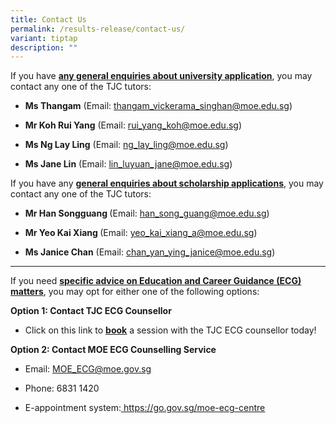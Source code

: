 ```yaml
---
title: Contact Us
permalink: /results-release/contact-us/
variant: tiptap
description: ""
---
```

<p>If you have <strong><u>any general enquiries about university application</u></strong>, you may contact any one of the TJC tutors:</p><ul><li><p><strong>Ms Thangam</strong> (Email: <a href="mailto:thangam_vickerama_singhan@moe.edu.sg" rel="noopener noreferrer nofollow" target="_blank">thangam_vickerama_singhan@moe.edu.s<u>g</u></a>)</p></li><li><p><strong>Mr Koh Rui Yang</strong> (Email: <a href="mailto:thangam_vickerama_singhan@moe.edu.sg" rel="noopener noreferrer nofollow" target="_blank">rui_yang_koh@moe.edu.sg</a>)</p></li><li><p><strong>Ms Ng Lay Ling</strong> (Email: <a href="mailto:thangam_vickerama_singhan@moe.edu.sg" rel="noopener noreferrer nofollow" target="_blank">ng_lay_ling@moe.edu.sg</a>)</p></li><li><p><strong>Ms Jane Lin</strong> (Email: <a href="mailto:thangam_vickerama_singhan@moe.edu.sg" rel="noopener noreferrer nofollow" target="_blank">lin_luyuan_jane@moe.edu.sg</a>)</p></li></ul><p>If you have any <strong><u>general enquiries about scholarship applications</u></strong>, you may contact any one of the TJC tutors:</p><ul><li><p><strong>Mr Han Songguang </strong>(Email: <a href="mailto:thangam_vickerama_singhan@moe.edu.sg" rel="noopener noreferrer nofollow" target="_blank">han_song_guang@moe.edu.sg</a>)</p></li><li><p><strong>Mr Yeo Kai Xiang </strong>(Email: <a href="mailto:thangam_vickerama_singhan@moe.edu.sg" rel="noopener noreferrer nofollow" target="_blank">yeo_kai_xiang_a@moe.edu.sg</a>)</p></li><li><p><strong>Ms Janice Chan</strong> (Email: <a href="mailto:thangam_vickerama_singhan@moe.edu.sg" rel="noopener noreferrer nofollow" target="_blank">chan_yan_ying_janice@moe.edu.sg</a>)</p><p></p></li></ul><hr><p></p><p>If you need <strong><u>specific advice on Education and Career Guidance (ECG) matters</u></strong>, you may opt for either one of the following options:</p><p><strong>Option 1: Contact TJC ECG Counsellor</strong></p><ul><li><p>Click on this link to <strong><a href="https://go.gov.sg/ing" class="XqQF9c" rel="noopener noreferrer nofollow" target="_blank"><u>book</u></a></strong> a session with the TJC ECG counsellor today!</p></li></ul><p></p><p><strong>Option 2: Contact MOE ECG Counselling Service</strong></p><ul><li><p>Email: <a href="mailto:thangam_vickerama_singhan@moe.edu.sg" rel="noopener noreferrer nofollow" target="_blank"><u>MOE_ECG@moe.gov.sg</u></a></p></li><li><p>Phone: 6831 1420</p></li><li><p>E-appointment system:<a href="https://go.gov.sg/moe-ecg-centre" class="XqQF9c" rel="noopener noreferrer nofollow" target="_blank"><u> </u></a><a href="mailto:thangam_vickerama_singhan@moe.edu.sg" rel="noopener noreferrer nofollow" target="_blank"><u>https://go.gov.sg/moe-ecg-centre</u></a>&nbsp;&nbsp;</p></li></ul><p></p>